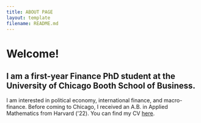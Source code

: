 ```yaml
---
title: ABOUT PAGE
layout: template
filename: README.md
--- 
```

# Welcome!

## I am a first-year Finance PhD student at the University of Chicago Booth School of Business. 

I am interested in political economy, international finance, and macro-finance. Before coming to Chicago, I received an A.B. in Applied Mathematics from Harvard ('22). You can find my CV [here](/assets/docs/CV.pdf).
